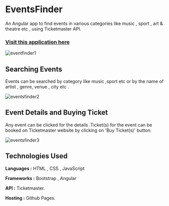 # EventsFinder
An Angular app to find events in various categories like music , sport , art & theatre etc , using Ticketmaster API. 

### [Visit  this application here](https://naseem11.github.io/events-finder/)


![eventfinder1](https://user-images.githubusercontent.com/22799847/42602807-1393f220-8563-11e8-8104-d75c7845b52c.PNG)

## Searching Events

Events can be searched by category like music ,sport etc or by the name of  artist , genre, venue , city etc .

![eventsfinder2](https://user-images.githubusercontent.com/22799847/42602808-13b4f376-8563-11e8-8363-02d1e3c096bd.PNG)

## Event Details and Buying Ticket

Any event can be clicked for the details .Ticket(s) for the event can be booked on Ticketmaster website by clicking on 'Buy Ticket(s)' button.

![eventsfinder3](https://user-images.githubusercontent.com/22799847/42602809-13d3e74a-8563-11e8-913f-aa220a40c100.PNG)


## Technologies Used

**Languages :**  HTML , CSS , JavaScript

**Frameworks :** Bootstrap , Angular

**API :** Ticketmaster.

**Hosting :** Github Pages.



